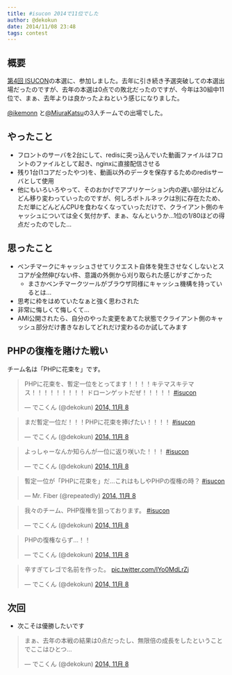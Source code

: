 ```yaml
---
title: #isucon 2014で11位でした
author: @dekokun
date: 2014/11/08 23:48
tags: contest
---
```


## 概要

[第4回 ISUCON](http://isucon.net/)の本選に、参加しました。去年に引き続き予選突破しての本選出場だったのですが、去年の本選は0点での敗北だったのですが、今年は30組中11位で、まぁ、去年よりは良かったよねという感じになりました。

[@ikemonn](https://twitter.com/ikemonn) と[@MiuraKatsu](https://twitter.com/MiuraKatsu)の3人チームでの出場でした。

## やったこと

- フロントのサーバを2台にして、redisに突っ込んでいた動画ファイルはフロントのファイルとして起き、nginxに直接配信させる
- 残り1台(1コアだったやつ)を、動画以外のデータを保存するためのredisサーバとして使用
- 他にもいろいろやって、そのおかげでアプリケーション内の遅い部分はどんどん移り変わっていったのですが、何しろボトルネックは別に存在たため、ただ単にどんどんCPUを食わなくなっていっただけで、クライアント側のキャッシュについては全く気付かず、まぁ、なんというか…1位の1/80ほどの得点だったのでした…

## 思ったこと

- ベンチマークにキャッシュさせてリクエスト自体を発生させなくしないとスコアが全然伸びない件、意識の外側から刈り取られた感じがすごかった
    - まさかベンチマークツールがブラウザ同様にキャッシュ機構を持っているとは…
- 思考に枠をはめていたなぁと強く思わされた
- 非常に悔しくて悔しくて…
- AMI公開されたら、自分のやった変更をあてた状態でクライアント側のキャッシュ部分だけ書きなおしてどれだけ変わるのか試してみます

## PHPの復権を賭けた戦い

チーム名は「PHPに花束を」です。

<blockquote class="twitter-tweet" lang="ja"><p>PHPに花束を、暫定一位をとってます！！！！キテマスキテマス！！！！！！！！！ ドローンゲットだぜ！！！！！  <a href="https://twitter.com/hashtag/isucon?src=hash">#isucon</a></p>&mdash; でこくん (@dekokun) <a href="https://twitter.com/dekokun/status/530972038140157953">2014, 11月 8</a></blockquote>
<script async src="//platform.twitter.com/widgets.js" charset="utf-8"></script>

<blockquote class="twitter-tweet" lang="ja"><p>まだ暫定一位だ！！！PHPに花束を捧げたい！！！！  <a href="https://twitter.com/hashtag/isucon?src=hash">#isucon</a></p>&mdash; でこくん (@dekokun) <a href="https://twitter.com/dekokun/status/530985894753206273">2014, 11月 8</a></blockquote>
<script async src="//platform.twitter.com/widgets.js" charset="utf-8"></script>

<blockquote class="twitter-tweet" lang="ja"><p>よっしゃーなんか知らんが一位に返り咲いた！！！ <a href="https://twitter.com/hashtag/isucon?src=hash">#isucon</a></p>&mdash; でこくん (@dekokun) <a href="https://twitter.com/dekokun/status/531002260440903680">2014, 11月 8</a></blockquote>
<script async src="//platform.twitter.com/widgets.js" charset="utf-8"></script>

<blockquote class="twitter-tweet" lang="ja"><p>暫定一位が「PHPに花束を」だ…これはもしやPHPの復権の時？ <a href="https://twitter.com/hashtag/isucon?src=hash">#isucon</a></p>&mdash; Mr. Fiber (@repeatedly) <a href="https://twitter.com/repeatedly/status/531003537375784960">2014, 11月 8</a></blockquote>
<script async src="//platform.twitter.com/widgets.js" charset="utf-8"></script>

<blockquote class="twitter-tweet" lang="ja"><p>我々のチーム、PHP復権を狙っております。 <a href="https://twitter.com/hashtag/isucon?src=hash">#isucon</a></p>&mdash; でこくん (@dekokun) <a href="https://twitter.com/dekokun/status/531009166916067328">2014, 11月 8</a></blockquote>
<script async src="//platform.twitter.com/widgets.js" charset="utf-8"></script>

<blockquote class="twitter-tweet" lang="ja"><p>PHPの復権ならず…！！</p>&mdash; でこくん (@dekokun) <a href="https://twitter.com/dekokun/status/531061960196907009">2014, 11月 8</a></blockquote>
<script async src="//platform.twitter.com/widgets.js" charset="utf-8"></script>

<blockquote class="twitter-tweet" lang="ja"><p>辛すぎてレゴで名前を作った。 <a href="http://t.co/IYo0MdLrZj">pic.twitter.com/IYo0MdLrZj</a></p>&mdash; でこくん (@dekokun) <a href="https://twitter.com/dekokun/status/531061395098312704">2014, 11月 8</a></blockquote>
<script async src="//platform.twitter.com/widgets.js" charset="utf-8"></script>

## 次回

- 次こそは優勝したいです

<blockquote class="twitter-tweet" lang="ja"><p>まぁ、去年の本戦の結果は0点だったし、無限倍の成長をしたということでここはひとつ…</p>&mdash; でこくん (@dekokun) <a href="https://twitter.com/dekokun/status/531073933227728896">2014, 11月 8</a></blockquote>
<script async src="//platform.twitter.com/widgets.js" charset="utf-8"></script>

